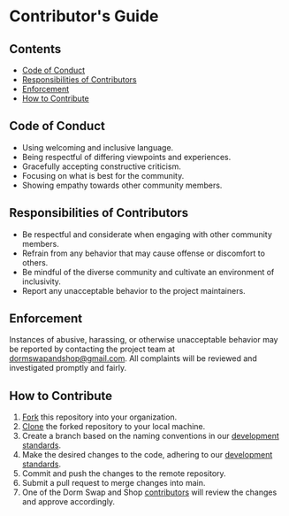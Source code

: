 # Contributor's Guide
## Contents
* [Code of Conduct](CONTRIBUTING.md#code-of-conduct)
* [Responsibilities of Contributors](CONTRIBUTING.md#responsibilities-of-contributors)
* [Enforcement](CONTRIBUTING.md#enforcement)
* [How to Contribute](CONTRIBUTING.md#how-to-contribute)

## Code of Conduct
* Using welcoming and inclusive language.
* Being respectful of differing viewpoints and experiences.
* Gracefully accepting constructive criticism.
* Focusing on what is best for the community.
* Showing empathy towards other community members.

## Responsibilities of Contributors
* Be respectful and considerate when engaging with other community members.
* Refrain from any behavior that may cause offense or discomfort to others.
* Be mindful of the diverse community and cultivate an environment of inclusivity.
* Report any unacceptable behavior to the project maintainers.

## Enforcement
Instances of abusive, harassing, or otherwise unacceptable behavior may be reported by contacting the project team at <dormswapandshop@gmail.com>. All complaints will be reviewed and investigated promptly and fairly.

## How to Contribute
1. [Fork](https://docs.github.com/en/pull-requests/collaborating-with-pull-requests/working-with-forks/fork-a-repo) this repository into your organization.
2. [Clone](https://docs.github.com/en/repositories/creating-and-managing-repositories/cloning-a-repository) the forked repository to your local machine.
3. Create a branch based on the naming conventions in our [development standards](DEV_STANDARDS.md).
4. Make the desired changes to the code, adhering to our [development standards](DEV_STANDARDS.md).
5. Commit and push the changes to the remote repository.
6. Submit a pull request to merge changes into main.
7. One of the Dorm Swap and Shop [contributors](https://github.com/m-shoul/dorm-swap-shop?tab=readme-ov-file#contributors) will review the changes and approve accordingly.




